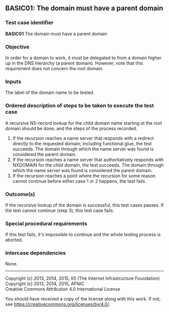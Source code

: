 ## BASIC01: The domain must have a parent domain

### Test case identifier
**BASIC01** The domain must have a parent domain

### Objective

In order for a domain to work, it must be delegated to from a domain higher
up in the DNS hierarchy (a parent domain). However, note that this
requirement does not concern the root domain.

### Inputs

The label of the domain name to be tested.

### Ordered description of steps to be taken to execute the test case

A recursive NS-record lookup for the child domain name starting at the
root domain should be done, and the steps of the process recorded.

1. If the recursion reaches a name server that responds with a redirect
   directly to the requested domain, including functional glue, the test
   succeeds. The domain through which the name server was found is
   considered the parent domain.
2. If the recursion reaches a name server that authoritatively responds
   with NXDOMAIN for the child domain, the test succeeds. The domain
   through which the name server was found is considered the parent domain.
3. If the recursion reaches a point where the recursion for some reason
   cannot continue before either case 1 or 2 happens, the test fails. 

### Outcome(s)

If the recursive lookup of the domain is successful, this test cases passes.
If the test cannot continue (step 3), this test case fails.

### Special procedural requirements

If this test fails, it's impossible to continue and the whole testing process
is aborted.

### Intercase dependencies

None.

-------

Copyright (c) 2013, 2014, 2015, IIS (The Internet Infrastructure Foundation)  
Copyright (c) 2013, 2014, 2015, AFNIC  
Creative Commons Attribution 4.0 International License

You should have received a copy of the license along with this
work.  If not, see <https://creativecommons.org/licenses/by/4.0/>.
